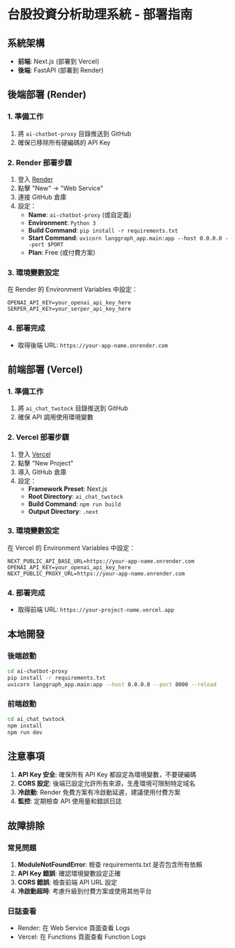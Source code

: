 # 台股投資分析助理系統 - 部署指南

## 系統架構
- **前端**: Next.js (部署到 Vercel)
- **後端**: FastAPI (部署到 Render)

## 後端部署 (Render)

### 1. 準備工作
1. 將 `ai-chatbot-proxy` 目錄推送到 GitHub
2. 確保已移除所有硬編碼的 API Key

### 2. Render 部署步驟
1. 登入 [Render](https://render.com/)
2. 點擊 "New" → "Web Service"
3. 連接 GitHub 倉庫
4. 設定：
   - **Name**: `ai-chatbot-proxy` (或自定義)
   - **Environment**: `Python 3`
   - **Build Command**: `pip install -r requirements.txt`
   - **Start Command**: `uvicorn langgraph_app.main:app --host 0.0.0.0 --port $PORT`
   - **Plan**: Free (或付費方案)

### 3. 環境變數設定
在 Render 的 Environment Variables 中設定：
```
OPENAI_API_KEY=your_openai_api_key_here
SERPER_API_KEY=your_serper_api_key_here
```

### 4. 部署完成
- 取得後端 URL: `https://your-app-name.onrender.com`

## 前端部署 (Vercel)

### 1. 準備工作
1. 將 `ai_chat_twstock` 目錄推送到 GitHub
2. 確保 API 調用使用環境變數

### 2. Vercel 部署步驟
1. 登入 [Vercel](https://vercel.com/)
2. 點擊 "New Project"
3. 導入 GitHub 倉庫
4. 設定：
   - **Framework Preset**: Next.js
   - **Root Directory**: `ai_chat_twstock`
   - **Build Command**: `npm run build`
   - **Output Directory**: `.next`

### 3. 環境變數設定
在 Vercel 的 Environment Variables 中設定：
```
NEXT_PUBLIC_API_BASE_URL=https://your-app-name.onrender.com
OPENAI_API_KEY=your_openai_api_key_here
NEXT_PUBLIC_PROXY_URL=https://your-app-name.onrender.com
```

### 4. 部署完成
- 取得前端 URL: `https://your-project-name.vercel.app`

## 本地開發

### 後端啟動
```bash
cd ai-chatbot-proxy
pip install -r requirements.txt
uvicorn langgraph_app.main:app --host 0.0.0.0 --port 8000 --reload
```

### 前端啟動
```bash
cd ai_chat_twstock
npm install
npm run dev
```

## 注意事項

1. **API Key 安全**: 確保所有 API Key 都設定為環境變數，不要硬編碼
2. **CORS 設定**: 後端已設定允許所有來源，生產環境可限制特定域名
3. **冷啟動**: Render 免費方案有冷啟動延遲，建議使用付費方案
4. **監控**: 定期檢查 API 使用量和錯誤日誌

## 故障排除

### 常見問題
1. **ModuleNotFoundError**: 檢查 requirements.txt 是否包含所有依賴
2. **API Key 錯誤**: 確認環境變數設定正確
3. **CORS 錯誤**: 檢查前端 API URL 設定
4. **冷啟動超時**: 考慮升級到付費方案或使用其他平台

### 日誌查看
- Render: 在 Web Service 頁面查看 Logs
- Vercel: 在 Functions 頁面查看 Function Logs 